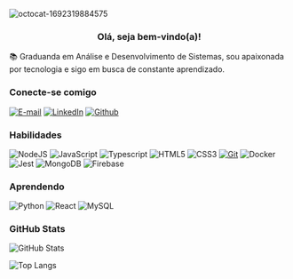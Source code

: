 ![octocat-1692319884575](https://github.com/Biiars00/Biiars00/assets/105985047/9e98c42e-0270-4e95-b9ba-1d67f149d4ef)
<h3 align="center">Olá, seja bem-vindo(a)!</h3>

📚 Graduanda em Análise e Desenvolvimento de Sistemas, sou apaixonada por tecnologia e sigo em busca de constante aprendizado.

### Conecte-se comigo
[![E-mail](https://img.shields.io/badge/Gmail-320032?style=flat&logo=gmail&logoColor=red)](biiaribeiro60@gmail.com)
[![LinkedIn](https://img.shields.io/badge/-LinkedIn-320032?style=flat&logo=linkedin&logoColor=blue)](https://www.linkedin.com/in/beatriz-ribeiro-dev)
[![Github](https://img.shields.io/badge/-Github-320032?style=flat&logo=github&logoColor=white)](https://github.com/Biiars00)

### Habilidades
![NodeJS](https://img.shields.io/badge/Node.js-320032?style=flat&logo=node.js&logoColor=green)
![JavaScript](https://img.shields.io/badge/JavaScript-320032?style=flat&logo=javascript&logoColor=yellow)
![Typescript](https://img.shields.io/badge/Typescript-320032?style=flat&logo=typescript&logoColor=blue)
![HTML5](https://img.shields.io/badge/HTML-320032?style=flat&logo=html5&logoColor=orange)
![CSS3](https://img.shields.io/badge/CSS3-320032?style=flat&logo=css3&logoColor=blue)
[![Git](https://img.shields.io/badge/Git-320032?style=flat&logo=git&logoColor=red)](https://git-scm.com/doc)
![Docker](https://img.shields.io/badge/Docker-320032?style=flat&logo=docker&logoColor=blue)
![Jest](https://img.shields.io/badge/Jest-320032?style=flat&logo=jest&logoColor=red)
![MongoDB](https://img.shields.io/badge/MongoDB-320032?style=flat&logo=mongodb&logoColor=green)
![Firebase](https://img.shields.io/badge/Firebase-320032?style=flat&logo=firebase&logoColor=yellow)

### Aprendendo
![Python](https://img.shields.io/badge/Python-320032?style=flat&logo=python&logoColor=yellow)
![React](https://img.shields.io/badge/React-320032?style=flat&logo=react&logoColor=green)
![MySQL](https://img.shields.io/badge/MySQL-320032?style=flat&logo=mysql&logoColor=blue)

### GitHub Stats
![GitHub Stats](https://github-readme-stats.vercel.app/api?username=Biiars00&theme=transparent&bg_color=320032&border_color=BD1550&show_icons=true&icon_color=BD1550&title_color=BD1550&text_color=FFF)

![Top Langs](https://github-readme-stats-git-masterrstaa-rickstaa.vercel.app/api/top-langs/?username=Biiars00&layout=compact&bg_color=320032&border_color=BD1550&title_color=BD1550&text_color=FFF)



